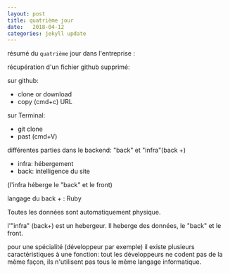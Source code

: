 ```yaml
---
layout: post
title: quatrième jour
date:   2018-04-12
categories: jekyll update
---
```

résumé du `quatrième` jour dans l'entreprise :

récupération d'un fichier github supprimé:

sur github:

+ clone or download
+ copy (cmd+c) URL

sur Terminal:
+ git clone
+ past (cmd+V)

différentes parties dans le backend: "back" et "infra"(back +)

+ infra: hébergement
+ back: intelligence du site

(l'infra héberge le "back" et le front)

langage du back + : Ruby

Toutes les données sont automatiquement physique.

l'"infra" (back+) est un hebergeur. Il heberge des données, le "back" et le front.

pour une spécialité (développeur par exemple) il existe plusieurs caractéristiques à une fonction: tout les développeurs ne codent pas de la même façon, ils n'utilisent pas tous le même langage informatique.
